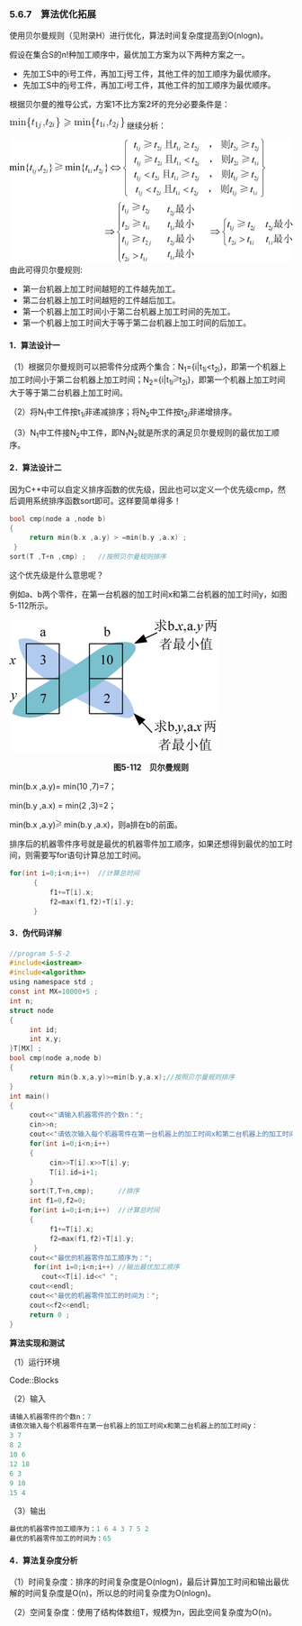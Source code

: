 ### 5.6.7　算法优化拓展

使用贝尔曼规则（见附录H）进行优化，算法时间复杂度提高到O(nlogn)。

假设在集合S的n!种加工顺序中，最优加工方案为以下两种方案之一。

+ 先加工S中的i号工件，再加工j号工件，其他工件的加工顺序为最优顺序。
+ 先加工S中的j号工件，再加工i号工件，其他工件的加工顺序为最优顺序。

根据贝尔曼的推导公式，方案1不比方案2坏的充分必要条件是：

![670.gif](../images/670.gif)
继续分析：

![671.jpg](../images/671.jpg)
由此可得贝尔曼规则:

+ 第一台机器上加工时间越短的工件越先加工。
+ 第二台机器上加工时间越短的工件越后加工。
+ 第一个机器上加工时间小于第二台机器上加工时间的先加工。
+ 第一个机器上加工时间大于等于第二台机器上加工时间的后加工。

#### 1．算法设计一

（1）根据贝尔曼规则可以把零件分成两个集合：N<sub class="my_markdown">1</sub>={i|t<sub>1i</sub><t<sub>2i</sub>}，即第一个机器上加工时间小于第二台机器上加工时间；N<sub>2</sub>={i|t<sub>1i</sub><img class="my_markdown" src="../images/5.gif" style="width:11px;  height: 14px; "/>t<sub>2i</sub>}，即第一个机器上加工时间大于等于第二台机器上加工时间。

（2）将N<sub class="my_markdown">1</sub>中工件按t<sub>1<em>i</em></sub>非递减排序；将N<sub>2</sub>中工件按t<sub>2<em>i</em></sub>非递增排序。

（3）N<sub class="my_markdown">1</sub>中工件接N<sub>2</sub>中工件，即N<sub class="my_markdown">1</sub>N<sub>2</sub>就是所求的满足贝尔曼规则的最优加工顺序。

#### 2．算法设计二

因为C++中可以自定义排序函数的优先级，因此也可以定义一个优先级cmp，然后调用系统排序函数sort即可。这样要简单得多！

```c
bool cmp(node a ,node b)
{
     return min(b.x ,a.y) > =min(b.y ,a.x) ;
 }
sort(T ,T+n ,cmp) ;   //按照贝尔曼规则排序
```

这个优先级是什么意思呢？

例如a、b两个零件，在第一台机器的加工时间x和第二台机器的加工时间y，如图5-112所示。

![672.png](../images/672.png)
<center class="my_markdown"><b class="my_markdown">图5-112　贝尔曼规则</b></center>

min(b.x ,a.y)= min(10 ,7)=7；

min(b.y ,a.x) = min(2 ,3)=2；

min(b.x ,a.y)<img class="my_markdown" src="../images/5.gif" style="width:11px;  height: 14px; "/> min(b.y ,a.x)，则a排在b的前面。

排序后的机器零件序号就是最优的机器零件加工顺序，如果还想得到最优的加工时间，则需要写for语句计算总加工时间。

```c
for(int i=0;i<n;i++)  //计算总时间
      {
          f1+=T[i].x;
          f2=max(f1,f2)+T[i].y;
      }
```

#### 3．伪代码详解

```c
//program 5-5-2
#include<iostream>
#include<algorithm>
using namespace std ;
const int MX=10000+5 ;
int n;
struct node
{
     int id;
     int x,y;
}T[MX] ;
bool cmp(node a,node b)
{
     return min(b.x,a.y)>=min(b.y,a.x);//按照贝尔曼规则排序
}
int main()
{
     cout<<"请输入机器零件的个数n：";
     cin>>n;
     cout<<"请依次输入每个机器零件在第一台机器上的加工时间x和第二台机器上的加工时间y：";
     for(int i=0;i<n;i++)
     {
          cin>>T[i].x>>T[i].y;
          T[i].id=i+1;
     }
     sort(T,T+n,cmp);      //排序
     int f1=0,f2=0;
     for(int i=0;i<n;i++)  //计算总时间
     {
          f1+=T[i].x;
          f2=max(f1,f2)+T[i].y;
      }
     cout<<"最优的机器零件加工顺序为：";
      for(int i=0;i<n;i++) //输出最优加工顺序
        cout<<T[i].id<<" ";
     cout<<endl;
     cout<<"最优的机器零件加工的时间为：";
     cout<<f2<<endl;
     return 0 ;
}
```

**算法实现和测试**

（1）运行环境

Code::Blocks

（2）输入

```c
请输入机器零件的个数n：7
请依次输入每个机器零件在第一台机器上的加工时间x和第二台机器上的加工时间y：
3 7
8 2
10 6
12 18
6 3
9 10
15 4
```

（3）输出

```c
最优的机器零件加工顺序为：1 6 4 3 7 5 2
最优的机器零件加工的时间为：65
```

#### 4．算法复杂度分析

（1）时间复杂度：排序的时间复杂度是O(nlogn)，最后计算加工时间和输出最优解的时间复杂度是O(n)，所以总的时间复杂度为O(nlogn)。

（2）空间复杂度：使用了结构体数组T，规模为n，因此空间复杂度为O(n)。

